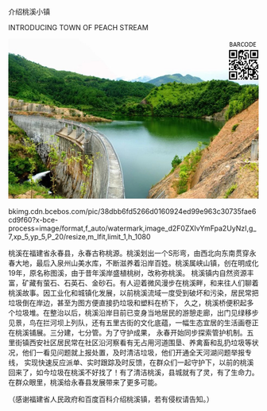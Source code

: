 介绍桃溪小镇

INTRODUCING TOWN OF PEACH STREAM


![介绍桃溪小镇](https://github.com/ywangnccu/ywang/blob/main/images/Peach_Stream.jpg)

bkimg.cdn.bcebos.com/pic/38dbb6fd5266d0160924ed99e963c30735fae6cd9f60?x-bce-process=image/format,f_auto/watermark,image_d2F0ZXIvYmFpa2UyNzI,g_7,xp_5,yp_5,P_20/resize,m_lfit,limit_1,h_1080


桃溪在福建省永春县，永春古称桃源。桃溪划出一个S形弯，由西北向东南贯穿永春大地，最后入泉州山美水库，不断滋养着沿岸百姓。桃溪属峡山镇，创在明成化19年，原名称图溪，由于昔年溪岸盛植桃树，改称弥桃溪。
桃溪镇内自然资源丰富，矿藏有萤石、石英石、金砂石。有人迎着微风漫步在桃溪畔，和来往人们聊着桃溪故事。因工业化和城镇化发展，以前桃溪流域一度受到破坏和污染，居民常把垃圾倒在岸边，甚至为图方便直接扔垃圾和塑料在桥下，
久之，桃溪桥便积起多个垃圾堆。在整治以后，桃溪沿岸目前已变身当地居民的游憩走廊，出门见绿移步见景，鸟在拦河坝上列队，还有五里古街的文化底蕴，一幅生态宜居的生活画卷正在桃溪铺展。三分建，七分管。为了守护成果，
永春开始同步探索管护机制。五里街镇西安社区居民常在社区沿河察看有无占用河道围垦、养禽畜和乱扔垃圾等状况，他们一看见问题就上报处置，及时清洁垃圾，他们开通全天河湖问题举报专线，
实现快速反应派单、实时跟踪及时反馈，在群众们一起守护下，以前的桃溪回来了，如今垃圾在桃溪不好找了！有了清洁桃溪，县城就有了灵，有了生命力。在群众眼里，桃溪给永春县发展带来了更多可能。


（感谢福建省人民政府和百度百科介绍桃溪镇，若有侵权请告知。）
